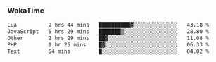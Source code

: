 ### WakaTime

<!--START_SECTION:waka-->

```txt
Lua          9 hrs 44 mins   ██████████▓░░░░░░░░░░░░░░   43.18 %
JavaScript   6 hrs 29 mins   ███████▒░░░░░░░░░░░░░░░░░   28.80 %
Other        2 hrs 29 mins   ██▓░░░░░░░░░░░░░░░░░░░░░░   11.08 %
PHP          1 hr 25 mins    █▓░░░░░░░░░░░░░░░░░░░░░░░   06.33 %
Text         54 mins         █░░░░░░░░░░░░░░░░░░░░░░░░   04.02 %
```

<!--END_SECTION:waka-->
